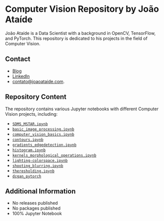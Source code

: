 # Computer Vision Repository by João Ataíde

João Ataíde is a Data Scientist with a background in OpenCV, TensorFlow, and PyTorch. This repository is dedicated to his projects in the field of Computer Vision.

## Contact
- [Blog](https://joaoataide.com)
- [LinkedIn](https://www.linkedin.com/in/jvataidee/)
- [contato@joaoataide.com](mailto:contato@joaoataide.com).

## Repository Content
The repository contains various Jupyter notebooks with different Computer Vision projects, including:

- [`SDMS_MSTAR.ipynb`](https://github.com/jvataidee/ComputerVision/blob/master/SDMS_MSTAR.ipynb)
- [`basic_image_processing.ipynb`](https://github.com/jvataidee/ComputerVision/blob/master/basic_image_processing.ipynb)
- [`computer_vision_basics.ipynb`](https://github.com/jvataidee/ComputerVision/blob/master/computer_vision_basics.ipynb)
- [`contours.ipynb`](https://github.com/jvataidee/ComputerVision/blob/master/contours.ipynb)
- [`gradients_edgedetection.ipynb`](https://github.com/jvataidee/ComputerVision/blob/master/gradients_edgedetection.ipynb)
- [`histogram.ipynb`](https://github.com/jvataidee/ComputerVision/blob/master/histogram.ipynb)
- [`kernels_morphological_operations.ipynb`](https://github.com/jvataidee/ComputerVision/blob/master/kernels_morphological_operations.ipynb)
- [`lighting-colorspace.ipynb`](https://github.com/jvataidee/ComputerVision/blob/master/lighting-colorspace.ipynb)
- [`shooting_blurring.ipynb`](https://github.com/jvataidee/ComputerVision/blob/master/shooting_blurring.ipynb)
- [`theresholding.ipynb`](https://github.com/jvataidee/ComputerVision/blob/master/theresholding.ipynb)
- [`dcgan_pytorch`](https://github.com/jvataidee/ComputerVision/blob/master/dcgan_pytorch)


## Additional Information
- No releases published
- No packages published
- 100% Jupyter Notebook
